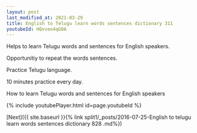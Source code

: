```yaml
---
layout: post
last_modified_at: 2021-03-29
title: English to Telugu learn words sentences dictionary 311 
youtubeId: HQvveo4qG0A
---
```

 
 
Helps to learn Telugu words and sentences for English speakers.

Opportunitiy to repeat the words sentences. 

Practice Telugu language. 
 
10 minutes practice every day. 
 
How to learn Telugu words and sentences for English speakers 
 
{% include youtubePlayer.html id=page.youtubeId %}
 
 
[Next]({{ site.baseurl }}{% link  split1/_posts/2016-07-25-English to telugu learn words sentences dictionary 828 .md%})
 
